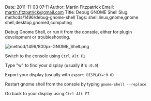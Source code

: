 Date: 2011-11-03 07:11
Author: Martin Fitzpatrick
Email: martin.fitzpatrick@gmail.com
Title: Debug GNOME Shell
Slug: methods/1496/debug-gnome-shell
Tags: shell,linux,gnome,gnome shell,desktop,gnome3,computing

Debug Gnome Shell, or run it from the console, either for plugin development or troubleshooting.


![method/1496/800px-GNOME_Shell.png](/static/images/method/1496/800px-GNOME_Shell.png)








Switch to the console using `Ctrl Alt F1`



Type "w" to find your display (usually it's `:0.0`)



Export your display (usually with `export DISPLAY=:0.0`)



Restart gnome shell from the console by typing `gnome-shell --replace`



Go back to your display using `Ctrl Alt F7`





